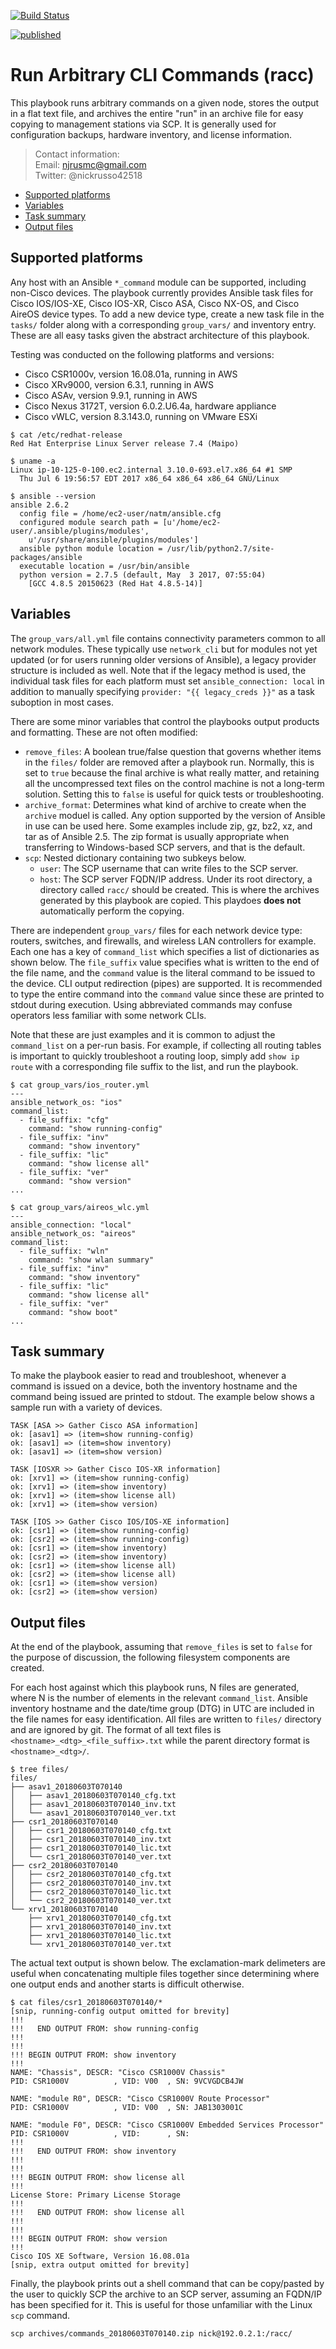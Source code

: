 [![Build Status](
https://travis-ci.org/nickrusso42518/racc.svg?branch=master)](
https://travis-ci.org/nickrusso42518/racc)

[![published](
http://cs.co/codeex-badge)](
https://developer.cisco.com/codeexchange/github/repo/nickrusso42518/racc)

# Run Arbitrary CLI Commands (racc)
This playbook runs arbitrary commands on a given node, stores the
output in a flat text file, and archives the entire "run" in an archive
file for easy copying to management stations via SCP. It is generally used
for configuration backups, hardware inventory, and license information.

> Contact information:\
> Email:    njrusmc@gmail.com\
> Twitter:  @nickrusso42518

  * [Supported platforms](#supported-platforms)
  * [Variables](#variables)
  * [Task summary](#task-summary)
  * [Output files](#output-files)

## Supported platforms
Any host with an Ansible `*_command` module can be supported, including
non-Cisco devices. The playbook currently provides Ansible task files for
Cisco IOS/IOS-XE, Cisco IOS-XR, Cisco ASA, Cisco NX-OS, and Cisco AireOS
device types. To add a new device type, create a new task file in the
`tasks/` folder along with a corresponding `group_vars/` and inventory entry.
These are all easy tasks given the abstract architecture of this playbook.

Testing was conducted on the following platforms and versions:
  * Cisco CSR1000v, version 16.08.01a, running in AWS
  * Cisco XRv9000, version 6.3.1, running in AWS
  * Cisco ASAv, version 9.9.1, running in AWS
  * Cisco Nexus 3172T, version 6.0.2.U6.4a, hardware appliance
  * Cisco vWLC, version 8.3.143.0, running on VMware ESXi

```
$ cat /etc/redhat-release
Red Hat Enterprise Linux Server release 7.4 (Maipo)

$ uname -a
Linux ip-10-125-0-100.ec2.internal 3.10.0-693.el7.x86_64 #1 SMP
  Thu Jul 6 19:56:57 EDT 2017 x86_64 x86_64 x86_64 GNU/Linux

$ ansible --version
ansible 2.6.2
  config file = /home/ec2-user/natm/ansible.cfg
  configured module search path = [u'/home/ec2-user/.ansible/plugins/modules',
    u'/usr/share/ansible/plugins/modules']
  ansible python module location = /usr/lib/python2.7/site-packages/ansible
  executable location = /usr/bin/ansible
  python version = 2.7.5 (default, May  3 2017, 07:55:04)
    [GCC 4.8.5 20150623 (Red Hat 4.8.5-14)]
```

## Variables
The `group_vars/all.yml` file contains connectivity parameters common to all
network modules. These typically use `network_cli` but for modules not yet
updated (or for users running older versions of Ansible), a legacy provider
structure is included as well. Note that if the legacy method is used, the
individual task files for each platform must set `ansible_connection: local`
in addition to manually specifying `provider: "{{ legacy_creds }}"` as a task
suboption in most cases.

There are some minor variables that control the playbooks output products
and formatting. These are not often modified:
  * `remove_files`: A boolean true/false question that governs whether items
    in the `files/` folder are removed after a playbook run. Normally, this
    is set to `true` because the final archive is what really matter, and
    retaining all the uncompressed text files on the control machine is not
    a long-term solution. Setting this to `false` is useful for quick tests
    or troubleshooting.
  * `archive_format`: Determines what kind of archive to create when the
    `archive` moduel is called. Any option supported by the version of Ansible
    in use can be used here. Some examples include zip, gz, bz2, xz, and tar
    as of Ansible 2.5. The zip format is usually appropriate when transferring
    to Windows-based SCP servers, and that is the default.
  * `scp`: Nested dictionary containing two subkeys below.
    * `user`: The SCP username that can write files to the SCP server.
    * `host`: The SCP server FQDN/IP address. Under its root directory, a
      directory called `racc/` should be created. This is where the archives
      generated by this playbook are copied. This playdoes __does not__
      automatically perform the copying.

There are independent `group_vars/` files for each network device type:
routers, switches, and firewalls, and wireless LAN controllers for example.
Each one has a key of `command_list` which specifies a list of dictionaries
as shown below. The `file_suffix` value specifies what is written to the
end of the file name, and the `command` value is the literal command to
be issued to the device. CLI output redirection (pipes) are supported.
It is recommended to type the entire command into the `command` value
since these are printed to stdout during execution. Using abbreviated
commands may confuse operators less familiar with some network CLIs.

Note that these are just examples and it is common to adjust the
`command_list` on a per-run basis. For example, if collecting all routing
tables is important to quickly troubleshoot a routing loop, simply add
`show ip route` with a corresponding file suffix to the list, and run
the playbook.

```
$ cat group_vars/ios_router.yml
---
ansible_network_os: "ios"
command_list:
  - file_suffix: "cfg"
    command: "show running-config"
  - file_suffix: "inv"
    command: "show inventory"
  - file_suffix: "lic"
    command: "show license all"
  - file_suffix: "ver"
    command: "show version"
...

$ cat group_vars/aireos_wlc.yml
---
ansible_connection: "local"
ansible_network_os: "aireos"
command_list:
  - file_suffix: "wln"
    command: "show wlan summary"
  - file_suffix: "inv"
    command: "show inventory"
  - file_suffix: "lic"
    command: "show license all"
  - file_suffix: "ver"
    command: "show boot"
...
```

## Task summary
To make the playbook easier to read and troubleshoot, whenever a command is
issued on a device, both the inventory hostname and the command being issued
are printed to stdout. The example below shows a sample run with a variety
of devices.

```
TASK [ASA >> Gather Cisco ASA information]
ok: [asav1] => (item=show running-config)
ok: [asav1] => (item=show inventory)
ok: [asav1] => (item=show version)

TASK [IOSXR >> Gather Cisco IOS-XR information]
ok: [xrv1] => (item=show running-config)
ok: [xrv1] => (item=show inventory)
ok: [xrv1] => (item=show license all)
ok: [xrv1] => (item=show version)

TASK [IOS >> Gather Cisco IOS/IOS-XE information]
ok: [csr1] => (item=show running-config)
ok: [csr2] => (item=show running-config)
ok: [csr1] => (item=show inventory)
ok: [csr2] => (item=show inventory)
ok: [csr1] => (item=show license all)
ok: [csr2] => (item=show license all)
ok: [csr1] => (item=show version)
ok: [csr2] => (item=show version)
```

## Output files
At the end of the playbook, assuming that `remove_files` is set to
`false` for the purpose of discussion, the following filesystem
components are created.

For each host against which this playbook runs, N files are generated,
where N is the number of elements in the relevant `command_list`.
Ansible inventory hostname and the date/time group (DTG) in UTC are
included in the file names for easy identification. All files are written
to `files/` directory and are ignored by git. The format of all text files is
`<hostname>_<dtg>_<file_suffix>.txt` while the parent directory format is
`<hostname>_<dtg>/`.

```
$ tree files/
files/
├── asav1_20180603T070140
│   ├── asav1_20180603T070140_cfg.txt
│   ├── asav1_20180603T070140_inv.txt
│   └── asav1_20180603T070140_ver.txt
├── csr1_20180603T070140
│   ├── csr1_20180603T070140_cfg.txt
│   ├── csr1_20180603T070140_inv.txt
│   ├── csr1_20180603T070140_lic.txt
│   └── csr1_20180603T070140_ver.txt
├── csr2_20180603T070140
│   ├── csr2_20180603T070140_cfg.txt
│   ├── csr2_20180603T070140_inv.txt
│   ├── csr2_20180603T070140_lic.txt
│   └── csr2_20180603T070140_ver.txt
└── xrv1_20180603T070140
    ├── xrv1_20180603T070140_cfg.txt
    ├── xrv1_20180603T070140_inv.txt
    ├── xrv1_20180603T070140_lic.txt
    └── xrv1_20180603T070140_ver.txt
```

The actual text output is shown below. The exclamation-mark delimeters are
useful when concatenating multiple files together since determining where
one output ends and another starts is difficult otherwise.

```
$ cat files/csr1_20180603T070140/*
[snip, running-config output omitted for brevity]
!!!
!!!   END OUTPUT FROM: show running-config
!!!
!!!
!!! BEGIN OUTPUT FROM: show inventory
!!!
NAME: "Chassis", DESCR: "Cisco CSR1000V Chassis"
PID: CSR1000V          , VID: V00  , SN: 9VCVGDCB4JW

NAME: "module R0", DESCR: "Cisco CSR1000V Route Processor"
PID: CSR1000V          , VID: V00  , SN: JAB1303001C

NAME: "module F0", DESCR: "Cisco CSR1000V Embedded Services Processor"
PID: CSR1000V          , VID:      , SN:
!!!
!!!   END OUTPUT FROM: show inventory
!!!
!!!
!!! BEGIN OUTPUT FROM: show license all
!!!
License Store: Primary License Storage
!!!
!!!   END OUTPUT FROM: show license all
!!!
!!!
!!! BEGIN OUTPUT FROM: show version
!!!
Cisco IOS XE Software, Version 16.08.01a
[snip, extra output omitted for brevity]
```

Finally, the playbook prints out a shell command that can be copy/pasted by
the user to quickly SCP the archive to an SCP server, assuming an FQDN/IP
has been specified for it. This is useful for those unfamiliar with the
Linux `scp` command.

`scp archives/commands_20180603T070140.zip nick@192.0.2.1:/racc/`
